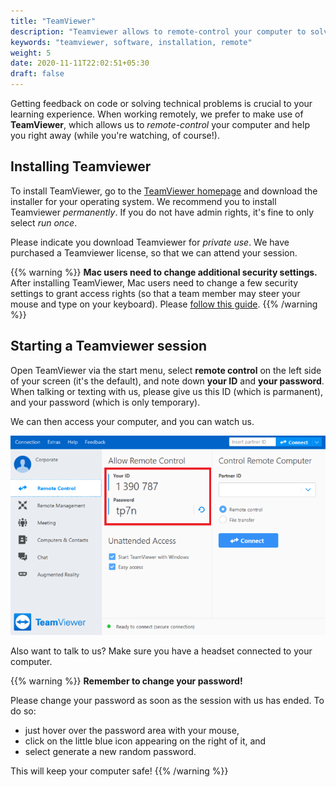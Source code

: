 ```yaml
---
title: "TeamViewer"
description: "Teamviewer allows to remote-control your computer to solve technical issues."
keywords: "teamviewer, software, installation, remote"
weight: 5
date: 2020-11-11T22:02:51+05:30
draft: false
---
```


Getting feedback on code or solving technical problems is crucial to your learning experience.
When working remotely, we prefer to make use of **TeamViewer**,
which allows us to *remote-control* your computer and help you right away (while you're watching, of course!).

## Installing Teamviewer

To install TeamViewer, go to the [TeamViewer homepage](https://www.teamviewer.com/en/download/windows/) and download the installer for your operating system.
We recommend you to install Teamviewer *permanently*. If you do not have admin rights, it's fine to only select *run once*.

Please indicate you download Teamviewer for *private use*. We have purchased a Teamviewer license, so that we can attend your session.

{{% warning %}}
**Mac users need to change additional security settings.**
After installing TeamViewer, Mac users need to change a few security settings to grant access rights (so that a team member may steer your mouse and type on your keyboard). Please [follow this guide](https://community.teamviewer.com/t5/Knowledge-Base/How-to-control-a-Mac-running-macOS-10-14-or-higher/ta-p/44699#toc-hId--1220346050).
{{% /warning %}}

## Starting a Teamviewer session

Open TeamViewer via the start menu, select **remote control** on the left side of your screen (it's the default), and note down **your ID** and **your password**. When talking or texting with us, please give us this ID (which is parmanent),
and your password (which is only temporary).

We can then access your computer, and you can watch us.

![Screenshot of Teamviewer](../teamviewer.png)

Also want to talk to us? Make sure you have a headset connected to your computer.

{{% warning %}}
**Remember to change your password!**

Please change your password as soon as the session with us has ended.
To do so:

- just hover over the password area with your mouse,
- click on the little blue icon appearing on the right of it, and
- select generate a new random password.

This will keep your computer safe!
{{% /warning %}}
